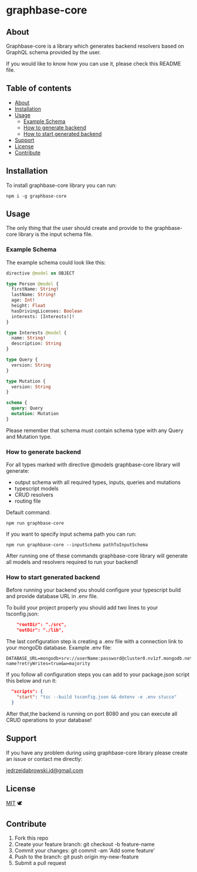 # graphbase-core

## About

Graphbase-core is a library which generates backend resolvers based on GraphQL schema provided by the user.

If you would like to know how you can use it, please check this README file.

## Table of contents

- [About](#about)
- [Installation](#installation)
- [Usage](#usage)
  - [Example Schema](#example-schema)
  - [How to generate backend](#how-to-generate-backend)
  - [How to start generated backend](#how-to-start-generated-backend)
- [Support](#support)
- [License](#license)
- [Contribute](#contribute)

## Installation

To install graphbase-core library you can run:

```
npm i -g graphbase-core
```

## Usage

The only thing that the user should create and provide to the graphbase-core library is the input schema file.

### Example Schema

The example schema could look like this:

```graphql
directive @model on OBJECT

type Person @model {
  firstName: String!
  lastName: String!
  age: Int!
  height: Float
  hasDrivingLicenses: Boolean
  interests: [Interests!]!
}

type Interests @model {
  name: String!
  description: String
}

type Query {
  version: String
}

type Mutation {
  version: String
}

schema {
  query: Query
  mutation: Mutation
}

```

Please remember  that schema must contain schema type with any Query and Mutation type.

### How to generate backend

For all types marked with directive @models graphbase-core library will generate:
  - output schema with all required types, inputs, queries and mutations
  - typescript models 
  - CRUD resolvers
  - routing file
  
Default command:
  
```
npm run graphbase-core
```

If you want to specify input schema path you can run:

```
npm run graphbase-core --inputSchema pathToInputSchema
```

After running one of these commands graphbase-core library will generate all models and resolvers required to run your backend!

### How to start generated backend

Before running your backend you should configure your typescript build and provide database URL in .env file.

To build your project properly you should add two lines to your tsconfig.json:

```json
    "rootDir": "./src",
    "outDir": "./lib",
```

The last configuration step is creating a .env file with a connection link to your mongoDb database. Example .env file:

```
DATABASE_URL=mongodb+srv://userName:password@cluster0.nv1zf.mongodb.net/collection-name?retryWrites=true&w=majority
```

If you follow all configuration steps you can add to your package.json script this below and run it:

```json
  "scripts": {
    "start": "tsc --build tsconfig.json && dotenv -e .env stucco"
  }
```

After that,the backend is running on port 8080 and you can execute all CRUD operations to your database!

## Support 

If you have any problem during using graphbase-core library please create an issue or contact me directly:

jedrzejdabrowski.jd@gmail.com

## License

[MIT](https://github.com/GraphBase-Core/graphbase-core/blob/main/LICENSE.md) 🕊

## Contribute

1.  Fork this repo
2.  Create your feature branch: git checkout -b feature-name
3.  Commit your changes: git commit -am 'Add some feature'
4.  Push to the branch: git push origin my-new-feature
5.  Submit a pull request
